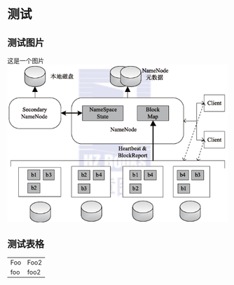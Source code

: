 # 测试

## 测试图片

这是一个图片
![图片](img/a.png)

## 测试表格

<table>
    <tr>
        <td>Foo</td>
        <td>Foo2</td>
    </tr>
    <tr>
        <td>foo</td>
        <td>foo2</td>
    </tr>
</table>


